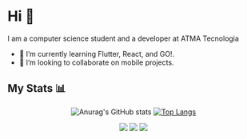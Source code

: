# Hi 👋

I am a computer science student and a developer at ATMA Tecnologia
- 🌱 I’m currently learning Flutter, React, and GO!.
- 🤝 I’m looking to collaborate on mobile projects.

## My Stats 📊

 <div align="center">
  
![Anurag's GitHub stats](https://github-readme-stats.vercel.app/api?username=gontijol&show_icons=true&theme=tokyonight)     [![Top Langs](https://github-readme-stats.vercel.app/api/top-langs/?username=gontijol&theme=tokyonight&layout=compact)](https://github.com/anuraghazra/github-readme-stats)

 </div>
  
 <div align="center">
  
[<img src="https://img.shields.io/badge/Luigi Gontijo-%230077B5.svg?&style=for-the-badge&logo=linkedin&logoColor=white" />](https://www.linkedin.com/in/luigigontijo/) [<img src = "https://img.shields.io/badge/Luigi Gontijo-%23E4405F.svg?&style=for-the-badge&logo=instagram&logoColor=white">](https://www.instagram.com/luigigontijo/) [<img src = "https://img.shields.io/badge/Luigi Gontijo-%231877F2.svg?&style=for-the-badge&logo=facebook&logoColor=white">](https://www.facebook.com/luigigontijo)

</div>
